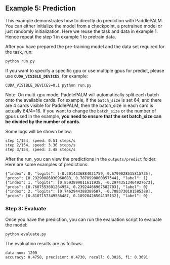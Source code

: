 ## Example 5: Prediction
This example demonstrates how to directly do prediction with PaddlePALM. You can either initialize the model from a checkpoint, a pretrained model or just randomly initialization. Here we reuse the task and data in example 1. Hence repeat the step 1 in example 1 to pretrain data. 

After you have prepared the pre-training model and the data set required for the task, run:

```shell
python run.py
```

If you want to specify a specific gpu or use multiple gpus for predict, please use **`CUDA_VISIBLE_DEVICES`**, for example:

```shell
CUDA_VISIBLE_DEVICES=0,1 python run.py
```

Note: On multi-gpu mode, PaddlePALM will automatically split each batch onto the available cards. For example, if the `batch_size` is set 64, and there are 4 cards visible for PaddlePALM, then the batch_size in each card is actually 64/4=16. If you want to change the `batch_size` or the number of gpus used in the example, **you need to ensure that the set batch_size can be divided by the number of cards.**


Some logs will be shown below:

```
step 1/154, speed: 0.51 steps/s
step 2/154, speed: 3.36 steps/s
step 3/154, speed: 3.48 steps/s
```


After the run, you can view the predictions in the `outputs/predict` folder. Here are some examples of predictions:


```
{"index": 0, "logits": [-0.2014336884021759, 0.6799028515815735], "probs": [0.29290086030960083, 0.7070990800857544], "label": 1}
{"index": 1, "logits": [0.8593899011611938, -0.29743513464927673], "probs": [0.7607553601264954, 0.23924466967582703], "label": 0}
{"index": 2, "logits": [0.7462944388389587, -0.7083730101585388], "probs": [0.8107157349586487, 0.18928426504135132], "label": 0}
```

### Step 3: Evaluate

Once you have the prediction, you can run the evaluation script to evaluate the model:

```shell
python evaluate.py
```

The evaluation results are as follows:

```
data num: 1200
accuracy: 0.4758, precision: 0.4730, recall: 0.3026, f1: 0.3691
```
